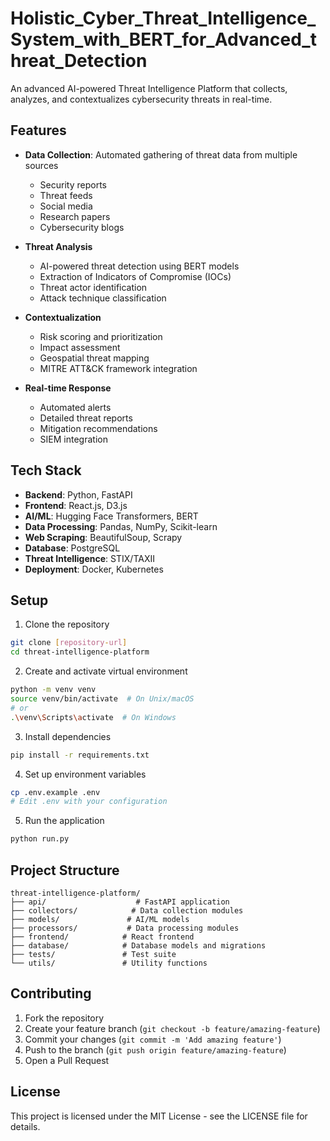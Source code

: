 # Holistic_Cyber_Threat_Intelligence_System_with_BERT_for_Advanced_threat_Detection

An advanced AI-powered Threat Intelligence Platform that collects, analyzes, and contextualizes cybersecurity threats in real-time.

## Features

- **Data Collection**: Automated gathering of threat data from multiple sources
  - Security reports
  - Threat feeds
  - Social media
  - Research papers
  - Cybersecurity blogs

- **Threat Analysis**
  - AI-powered threat detection using BERT models
  - Extraction of Indicators of Compromise (IOCs)
  - Threat actor identification
  - Attack technique classification

- **Contextualization**
  - Risk scoring and prioritization
  - Impact assessment
  - Geospatial threat mapping
  - MITRE ATT&CK framework integration

- **Real-time Response**
  - Automated alerts
  - Detailed threat reports
  - Mitigation recommendations
  - SIEM integration

## Tech Stack

- **Backend**: Python, FastAPI
- **Frontend**: React.js, D3.js
- **AI/ML**: Hugging Face Transformers, BERT
- **Data Processing**: Pandas, NumPy, Scikit-learn
- **Web Scraping**: BeautifulSoup, Scrapy
- **Database**: PostgreSQL
- **Threat Intelligence**: STIX/TAXII
- **Deployment**: Docker, Kubernetes

## Setup

1. Clone the repository
```bash
git clone [repository-url]
cd threat-intelligence-platform
```

2. Create and activate virtual environment
```bash
python -m venv venv
source venv/bin/activate  # On Unix/macOS
# or
.\venv\Scripts\activate  # On Windows
```

3. Install dependencies
```bash
pip install -r requirements.txt
```

4. Set up environment variables
```bash
cp .env.example .env
# Edit .env with your configuration
```

5. Run the application
```bash
python run.py
```

## Project Structure

```
threat-intelligence-platform/
├── api/                    # FastAPI application
├── collectors/            # Data collection modules
├── models/               # AI/ML models
├── processors/           # Data processing modules
├── frontend/            # React frontend
├── database/            # Database models and migrations
├── tests/               # Test suite
└── utils/               # Utility functions
```

## Contributing

1. Fork the repository
2. Create your feature branch (`git checkout -b feature/amazing-feature`)
3. Commit your changes (`git commit -m 'Add amazing feature'`)
4. Push to the branch (`git push origin feature/amazing-feature`)
5. Open a Pull Request

## License

This project is licensed under the MIT License - see the LICENSE file for details. 
